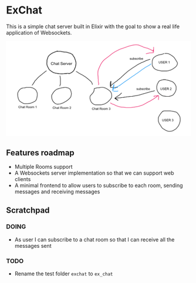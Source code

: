 # ExChat

This is a simple chat server built in Elixir with the goal to show a real life application of Websockets.


![the sketch](/sketch.png?raw=true)

## Features roadmap

- Multiple Rooms support
- A Websockets server implementation so that we can support web clients
- A minimal frontend to allow users to subscribe to each room, sending messages and receiving messages

## Scratchpad

### DOING

- As user I can subscribe to a chat room so that I can receive all the messages sent

### TODO

- Rename the test folder `exchat` to `ex_chat`
